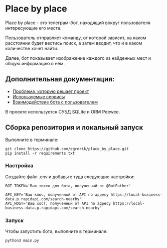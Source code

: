 # Place by place

Place by place - это телеграм-бот, находящий 
вокруг пользователя интересующие его места.  

Пользователь отправляет команду, от которой зависит, 
на каком расстоянии будет вестись поиск, а затем вводит, 
что и в каком количестве хочет найти. 

Далее, бот показывает изображение каждого из найденных мест и
общую информацию о нём.


## Дополнительная документация:
* [Проблема, которую решает проект](docs/another_docs/problem_and_solution.md)  
* [Используемые сервисы](docs/another_docs/services_used.md)  
* [Взаимодействие бота с пользователем](docs/another_docs/bot_algorithm.md)

В проекте используется СУБД SQLite и ORM Peewee.

## Сборка репозитория и локальный запуск
Выполните в терминале:
```
git clone https://github.com/egrorik/place_by_place.git
pip install -r requirements.txt
```
 
### Настройка
Создайте файл .env и добавьте туда следующие настройки:
```
BOT_TOKEN='Ваш токен для бота, полученный от @BotFather'

API_KEY='Ваш ключ, полученный от API по адресу https://local-business-data.p.rapidapi.com/search-nearby'
API_HOST='Ваш хост, полученный от API по адресу https://local-business-data.p.rapidapi.com/search-nearby'

```

### Запуск
Чтобы запустить бота, выполните в терминале:
```
python3 main.py
```
